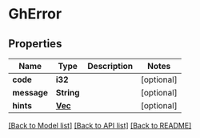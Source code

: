 # GhError

## Properties
Name | Type | Description | Notes
------------ | ------------- | ------------- | -------------
**code** | **i32** |  | [optional] 
**message** | **String** |  | [optional] 
**hints** | [**Vec<Value>**](Value.md) |  | [optional] 

[[Back to Model list]](../README.md#documentation-for-models) [[Back to API list]](../README.md#documentation-for-api-endpoints) [[Back to README]](../README.md)


